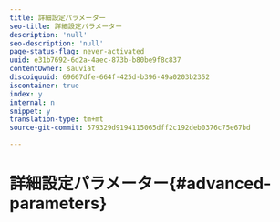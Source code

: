 ```yaml
---
title: 詳細設定パラメーター
seo-title: 詳細設定パラメーター
description: 'null'
seo-description: 'null'
page-status-flag: never-activated
uuid: e31b7692-6d2a-4aec-873b-b80be9f8c837
contentOwner: sauviat
discoiquuid: 69667dfe-664f-425d-b396-49a0203b2352
iscontainer: true
index: y
internal: n
snippet: y
translation-type: tm+mt
source-git-commit: 579329d9194115065dff2c192deb0376c75e67bd

---
```



# 詳細設定パラメーター{#advanced-parameters}

